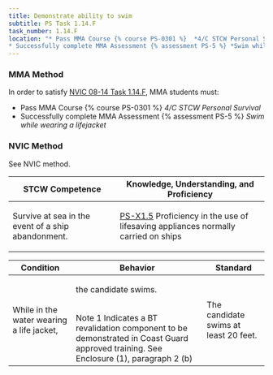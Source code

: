 ```yaml
---
title: Demonstrate ability to swim
subtitle: PS Task 1.14.F 
task_number: 1.14.F
location: "* Pass MMA Course {% course PS-0301 %}  *4/C STCW Personal Survival*
* Successfully complete MMA Assessment {% assessment PS-5 %} *Swim while wearing a lifejacket*" 
---
```



### MMA Method

In order to satisfy  [NVIC 08-14  Task  1.14.F]({{site.baseurl}}/assets/images/nvic-08-14.pdf), MMA students must:

* Pass MMA Course {% course PS-0301 %}  *4/C STCW Personal Survival*
* Successfully complete MMA Assessment {% assessment PS-5 %} *Swim while wearing a lifejacket*


### NVIC Method

<a onclick="togglevisibility('nvic_methods')" >See NVIC method.</a>

<div id='nvic_methods' class='hide'>

<table>
<thead>
<tr>
<th class='forty'> STCW Competence </th>
<th class='sixty'> Knowledge, Understanding, and Proficiency </th>
</tr>
</thead>




<tbody>
<tr><td markdown='1'>

Survive at sea in the event of a ship abandonment.

</td><td markdown='1'>

[PS-X1.5](../../tables/611.html#PS-X1.5) Proficiency in the use of lifesaving appliances normally carried on ships

</td></tr>


</tbody>
</table>


<table>
<thead>
<tr><th class='twenty'>  Condition </th><th class='twenty'> Behavior </th><th  class='sixty'>Standard </th></tr>
</thead>
<tbody >



<tr><td markdown='1'>

While in the water wearing a life jacket,

</td><td markdown='1'>

the candidate swims.

<br>

<div class="tooltip">Note 1
<span class="tooltiptext">
Indicates a BT revalidation component to be demonstrated in Coast Guard approved training. See Enclosure (1), paragraph 2 (b)
</span>
</div>


</td><td markdown='1'>

The candidate swims at least 20 feet.

</td></tr>
</tbody>
</table>
</div>
